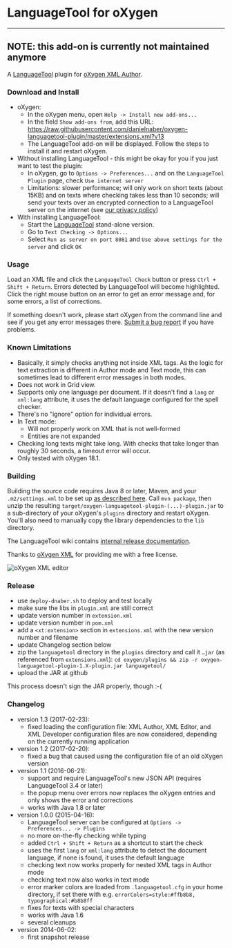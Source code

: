LanguageTool for oXygen
=======================

-----------------------------------------------------------
**NOTE**: this add-on is currently not maintained anymore
-----------------------------------------------------------

A [LanguageTool](https://languagetool.org/) plugin
for [oXygen XML Author](http://www.oxygenxml.com/download_oxygenxml_author.html).


### Download and Install

* oXygen:
    * In the oXygen menu, open `Help -> Install new add-ons...`
    * In the field `Show add-ons from`, add this URL:
      https://raw.githubusercontent.com/danielnaber/oxygen-languagetool-plugin/master/extensions.xml?v13
    * The LanguageTool add-on will be displayed. Follow the steps to install it and
      restart oXygen.
* Without installing LanguageTool - this might be okay for you if you just want to
  test the plugin:
    * In oXygen, go to `Options -> Preferences...` and on the `LanguageTool Plugin`
      page, check `Use internet server`
    * Limitations: slower performance; will only work on short texts (about 15KB) and on texts
      where checking takes less than 10 seconds; will send 
      your texts over an encrypted connection to a LanguageTool server on the internet
      (see [our privacy policy](https://languagetool.org/privacy/))
* With installing LanguageTool:
    * Start the [LanguageTool](https://languagetool.org) stand-alone version.
    * Go to `Text Checking -> Options...`
    * Select `Run as server on port 8081` and `Use above settings for the server`
      and click `OK`


### Usage

Load an XML file and click the `LanguageTool Check` button or press `Ctrl + Shift + Return`.
Errors detected by LanguageTool will become highlighted. Click the right mouse button on
an error to get an error message and, for some errors, a list of corrections.

If something doesn't work,
please start oXygen from the command line and see if you get any error messages there.
[Submit a bug report](https://github.com/danielnaber/oxygen-languagetool-plugin/issues) if
you have problems.


### Known Limitations

* Basically, it simply checks anything not inside XML tags. As the logic for
  text extraction is different in Author mode and Text mode, this can sometimes
  lead to different error messages in both modes.
* Does not work in Grid view.
* Supports only one language per document. If it doesn't find a `lang` or `xml:lang`
  attribute, it uses the default language configured for the spell checker.
* There's no "ignore" option for individual errors.
* In Text mode:
    * Will not properly work on XML that is not well-formed
    * Entities are not expanded
* Checking long texts might take long. With checks that take longer than roughly
  30 seconds, a timeout error will occur.
* Only tested with oXygen 18.1.


### Building

Building the source code requires Java 8 or later, Maven, and your `.m2/settings.xml` to be set up
[as described here](http://www.oxygenxml.com/oxygen_sdk_maven.html#maven_sdk_configuration).
Call `mvn package`, then unzip the resulting `target/oxygen-languagetool-plugin-(...)-plugin.jar`
to a sub-directory of your oXygen's `plugins` directory and restart oXygen. You'll also
need to manually copy the library dependencies to the `lib` directory.

The LanguageTool wiki contains [internal release documentation](http://wiki.languagetool.org/how-to-make-a-languagetool-for-oxygen-release). 

Thanks to [oXygen XML](http://www.oxygenxml.com) for providing me with a free license.

![oXygen XML editor](http://www.oxygenxml.com/img/resources/oxygen190x62.png)


### Release

* use `deploy-dnaber.sh` to deploy and test locally
* make sure the libs in `plugin.xml` are still correct
* update version number in `extension.xml`
* update version number in `pom.xml`
* add a `<xt:extension>` section in `extensions.xml` with the new version number and filename
* update Changelog section below
* zip the `languagetool` directory in the `plugins` directory and call it `…jar` (as referenced from `extensions.xml`):
  `cd oxygen/plugins && zip -r oxygen-languagetool-plugin-1.X-plugin.jar languagetool/`
* upload the JAR at github

This process doesn't sign the JAR properly, though :-(


### Changelog

* version 1.3 (2017-02-23):
    * fixed loading the configuration file: XML Author, XML Editor, and
      XML Developer configuration files are now considered, depending on the
      currently running application
* version 1.2 (2017-02-20):
    * fixed a bug that caused using the configuration file of an old oXygen version
* version 1.1 (2016-06-21):
    * support and require LanguageTool's new JSON API (requires LanguageTool 3.4 or later)
    * the popup menu over errors now replaces the oXygen entries
      and only shows the error and corrections
    * works with Java 1.8 or later
* version 1.0.0 (2015-04-16):
    * LanguageTool server can be configured at `Options -> Preferences... -> Plugins`
    * no more on-the-fly checking while typing
    * added `Ctrl + Shift + Return` as a shortcut to start the check
    * uses the first `lang` or `xml:lang` attribute to detect the document language,
      if none is found, it uses the default language
    * checking text now works properly for nested XML tags in Author mode
    * checking text now also works in text mode
    * error marker colors are loaded from `.languagetool.cfg` in your home directory,
      if set there with e.g. `errorColors=style:#ffb8b8, typographical:#b8b8ff`
    * fixes for texts with special characters
    * works with Java 1.6
    * several cleanups
* version 2014-06-02:
    * first snapshot release
